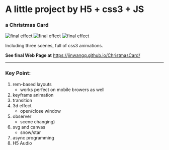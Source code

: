 # A little project by H5 + css3 + JS
### a Christmas Card

![final effect](http://preview.ibb.co/enafJm/Screen_Shot1.png "Scene1")
![final effect](http://preview.ibb.co/cVCKdm/Screen_Shot2.png "Scene2")
![final effect](http://preview.ibb.co/moyWr6/Screen_Shot3.png "Scene3")

Including three scenes, full of css3 animations.

__See final Web Page at__ https://jinwangq.github.io/ChristmasCard/

---

### Key Point:

1.  rem-based layouts
    *   works perfect on mobile browers as well
2.  keyframs animation
3.  transition
4.  3d effect
    *   open/close window
5.  observer 
    *   scene changing)
6.  svg and canvas 
    *   snow/star
7.  async programming
8.  H5 Audio
